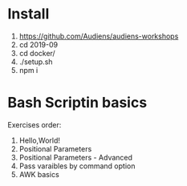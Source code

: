 # Install
1. https://github.com/Audiens/audiens-workshops
2. cd 2019-09
3. cd docker/
4. ./setup.sh
5. npm i


# Bash Scriptin basics
Exercises order:
1. Hello,World!
2. Positional Parameters
3. Positional Parameters - Advanced
4. Pass varaibles by command option 
5. AWK basics



